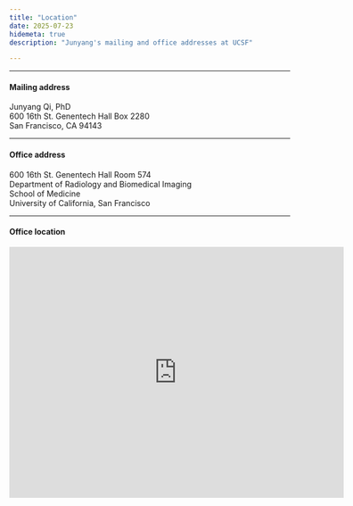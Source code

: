 ```yaml
---
title: "Location"
date: 2025-07-23
hidemeta: true
description: "Junyang's mailing and office addresses at UCSF"

---
```


---

#### Mailing address

Junyang Qi, PhD  
600 16th St. Genentech Hall Box 2280  
San Francisco, CA 94143  



---

#### Office address

600 16th St. Genentech Hall Room 574  
Department of Radiology and Biomedical Imaging  
School of Medicine  
University of California, San Francisco  

---

#### Office location

<iframe src="https://www.google.com/maps/embed?pb=!1m18!1m12!1m3!1d3153.9700983318653!2d-122.39503842347487!3d37.767299312589444!2m3!1f0!2f0!3f0!3m2!1i1024!2i768!4f13.1!3m3!1m2!1s0x808f7fcf22c08705%3A0xeaa83e6b468eddf1!2sGenentech%20Hall!5e0!3m2!1sen!2sus!4v1753291730590!5m2!1sen!2sus" width="600" height="450" style="border:0;" allowfullscreen="" loading="lazy" referrerpolicy="no-referrer-when-downgrade"></iframe>


